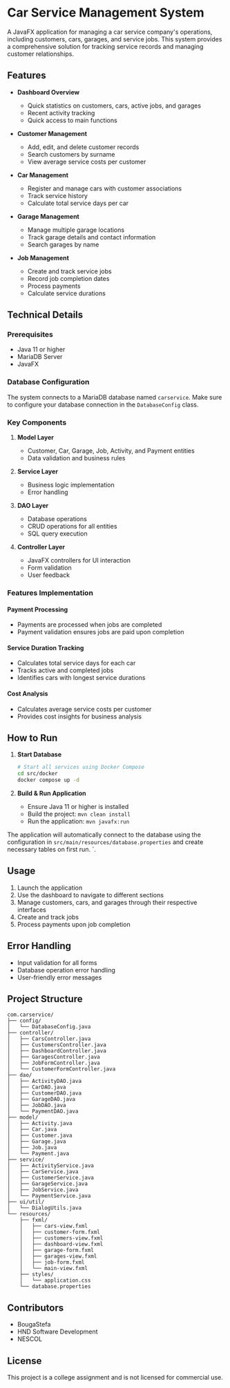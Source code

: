 # Car Service Management System

A JavaFX application for managing a car service company's operations, including customers, cars, garages, and service jobs. This system provides a comprehensive solution for tracking service records and managing customer relationships.

## Features

- **Dashboard Overview**
  - Quick statistics on customers, cars, active jobs, and garages
  - Recent activity tracking
  - Quick access to main functions

- **Customer Management**
  - Add, edit, and delete customer records
  - Search customers by surname
  - View average service costs per customer

- **Car Management**
  - Register and manage cars with customer associations
  - Track service history
  - Calculate total service days per car

- **Garage Management**
  - Manage multiple garage locations
  - Track garage details and contact information
  - Search garages by name

- **Job Management**
  - Create and track service jobs
  - Record job completion dates
  - Process payments
  - Calculate service durations

## Technical Details

### Prerequisites

- Java 11 or higher
- MariaDB Server
- JavaFX

### Database Configuration

The system connects to a MariaDB database named `carservice`. Make sure to configure your database connection in the `DatabaseConfig` class.

### Key Components

1. **Model Layer**
   - Customer, Car, Garage, Job, Activity, and Payment entities
   - Data validation and business rules

2. **Service Layer**
   - Business logic implementation
   - Error handling

3. **DAO Layer**
   - Database operations
   - CRUD operations for all entities
   - SQL query execution

4. **Controller Layer**
   - JavaFX controllers for UI interaction
   - Form validation
   - User feedback

### Features Implementation

#### Payment Processing
- Payments are processed when jobs are completed
- Payment validation ensures jobs are paid upon completion

#### Service Duration Tracking
- Calculates total service days for each car
- Tracks active and completed jobs
- Identifies cars with longest service durations

#### Cost Analysis
- Calculates average service costs per customer
- Provides cost insights for business analysis
## How to Run

1. **Start Database**
   ```bash
   # Start all services using Docker Compose
   cd src/docker
   docker compose up -d
   ```

2. **Build & Run Application**
   - Ensure Java 11 or higher is installed
   - Build the project: `mvn clean install`
   - Run the application: `mvn javafx:run`

The application will automatically connect to the database using the configuration in `src/main/resources/database.properties` and create necessary tables on first run.
`.
## Usage

1. Launch the application
2. Use the dashboard to navigate to different sections
3. Manage customers, cars, and garages through their respective interfaces
4. Create and track jobs
5. Process payments upon job completion

## Error Handling

- Input validation for all forms
- Database operation error handling
- User-friendly error messages

## Project Structure

```
com.carservice/
├── config/
│   └── DatabaseConfig.java
├── controller/
│   ├── CarsController.java
│   ├── CustomersController.java
│   ├── DashboardController.java
│   ├── GaragesController.java
│   ├── JobFormController.java
│   └── CustomerFormController.java
├── dao/
│   ├── ActivityDAO.java
│   ├── CarDAO.java
│   ├── CustomerDAO.java
│   ├── GarageDAO.java
│   ├── JobDAO.java
│   └── PaymentDAO.java
├── model/
│   ├── Activity.java
│   ├── Car.java
│   ├── Customer.java
│   ├── Garage.java
│   ├── Job.java
│   └── Payment.java
├── service/
│   ├── ActivityService.java
│   ├── CarService.java
│   ├── CustomerService.java
│   ├── GarageService.java
│   ├── JobService.java
│   └── PaymentService.java
├── ui/util/
│   └── DialogUtils.java
└── resources/
    ├── fxml/
    │   ├── cars-view.fxml
    │   ├── customer-form.fxml
    │   ├── customers-view.fxml
    │   ├── dashboard-view.fxml
    │   ├── garage-form.fxml
    │   ├── garages-view.fxml
    │   ├── job-form.fxml
    │   └── main-view.fxml
    ├── styles/
    │   └── application.css
    └── database.properties
```
## Contributors

- BougaStefa
- HND Software Development
- NESCOL

## License

This project is a college assignment and is not licensed for commercial use.
